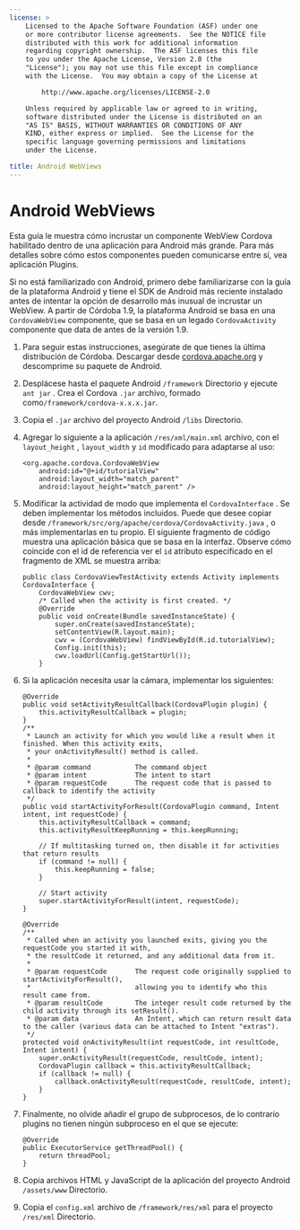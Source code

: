 ```yaml
---
license: >
    Licensed to the Apache Software Foundation (ASF) under one
    or more contributor license agreements.  See the NOTICE file
    distributed with this work for additional information
    regarding copyright ownership.  The ASF licenses this file
    to you under the Apache License, Version 2.0 (the
    "License"); you may not use this file except in compliance
    with the License.  You may obtain a copy of the License at

        http://www.apache.org/licenses/LICENSE-2.0

    Unless required by applicable law or agreed to in writing,
    software distributed under the License is distributed on an
    "AS IS" BASIS, WITHOUT WARRANTIES OR CONDITIONS OF ANY
    KIND, either express or implied.  See the License for the
    specific language governing permissions and limitations
    under the License.

title: Android WebViews
---
```


# Android WebViews

Esta guía le muestra cómo incrustar un componente WebView Cordova habilitado dentro de una aplicación para Android más grande. Para más detalles sobre cómo estos componentes pueden comunicarse entre sí, vea aplicación Plugins.

Si no está familiarizado con Android, primero debe familiarizarse con la guía de la plataforma Android y tiene el SDK de Android más reciente instalado antes de intentar la opción de desarrollo más inusual de incrustar un WebView. A partir de Córdoba 1.9, la plataforma Android se basa en una `CordovaWebView` componente, que se basa en un legado `CordovaActivity` componente que data de antes de la versión 1.9.

1.  Para seguir estas instrucciones, asegúrate de que tienes la última distribución de Córdoba. Descargar desde [cordova.apache.org][1] y descomprime su paquete de Android.

2.  Desplácese hasta el paquete Android `/framework` Directorio y ejecute `ant jar` . Crea el Cordova `.jar` archivo, formado como`/framework/cordova-x.x.x.jar`.

3.  Copia el `.jar` archivo del proyecto Android `/libs` Directorio.

4.  Agregar lo siguiente a la aplicación `/res/xml/main.xml` archivo, con el `layout_height` , `layout_width` y `id` modificado para adaptarse al uso:
    
        <org.apache.cordova.CordovaWebView
            android:id="@+id/tutorialView"
            android:layout_width="match_parent"
            android:layout_height="match_parent" />
        

5.  Modificar la actividad de modo que implementa el `CordovaInterface` . Se deben implementar los métodos incluidos. Puede que desee copiar desde `/framework/src/org/apache/cordova/CordovaActivity.java` , o más implementarlas en tu propio. El siguiente fragmento de código muestra una aplicación básica que se basa en la interfaz. Observe cómo coincide con el id de referencia ver el `id` atributo especificado en el fragmento de XML se muestra arriba:
    
        public class CordovaViewTestActivity extends Activity implements CordovaInterface {
            CordovaWebView cwv;
            /* Called when the activity is first created. */
            @Override
            public void onCreate(Bundle savedInstanceState) {
                super.onCreate(savedInstanceState);
                setContentView(R.layout.main);
                cwv = (CordovaWebView) findViewById(R.id.tutorialView);
                Config.init(this);
                cwv.loadUrl(Config.getStartUrl());
            }
        

6.  Si la aplicación necesita usar la cámara, implementar los siguientes:
    
        @Override
        public void setActivityResultCallback(CordovaPlugin plugin) {
            this.activityResultCallback = plugin;
        }
        /**
         * Launch an activity for which you would like a result when it finished. When this activity exits,
         * your onActivityResult() method is called.
         *
         * @param command           The command object
         * @param intent            The intent to start
         * @param requestCode       The request code that is passed to callback to identify the activity
         */
        public void startActivityForResult(CordovaPlugin command, Intent intent, int requestCode) {
            this.activityResultCallback = command;
            this.activityResultKeepRunning = this.keepRunning;
        
            // If multitasking turned on, then disable it for activities that return results
            if (command != null) {
                this.keepRunning = false;
            }
        
            // Start activity
            super.startActivityForResult(intent, requestCode);
        }   
        
        @Override
        /**
         * Called when an activity you launched exits, giving you the requestCode you started it with,
         * the resultCode it returned, and any additional data from it.
         *
         * @param requestCode       The request code originally supplied to startActivityForResult(),
         *                          allowing you to identify who this result came from.
         * @param resultCode        The integer result code returned by the child activity through its setResult().
         * @param data              An Intent, which can return result data to the caller (various data can be attached to Intent "extras").
         */
        protected void onActivityResult(int requestCode, int resultCode, Intent intent) {
            super.onActivityResult(requestCode, resultCode, intent);
            CordovaPlugin callback = this.activityResultCallback;
            if (callback != null) {
                callback.onActivityResult(requestCode, resultCode, intent);
            }
        }
        

7.  Finalmente, no olvide añadir el grupo de subprocesos, de lo contrario plugins no tienen ningún subproceso en el que se ejecute:
    
        @Override
        public ExecutorService getThreadPool() {
            return threadPool;
        }
        

8.  Copia archivos HTML y JavaScript de la aplicación del proyecto Android `/assets/www` Directorio.

9.  Copia el `config.xml` archivo de `/framework/res/xml` para el proyecto `/res/xml` Directorio.

 [1]: http://cordova.apache.org
